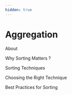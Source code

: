 ```yaml
---
hidden: true
---
```


# Aggregation

About



Why Sorting Matters ?



Sorting Techniques



Choosing the Right Technique



Best Practices for Sorting
